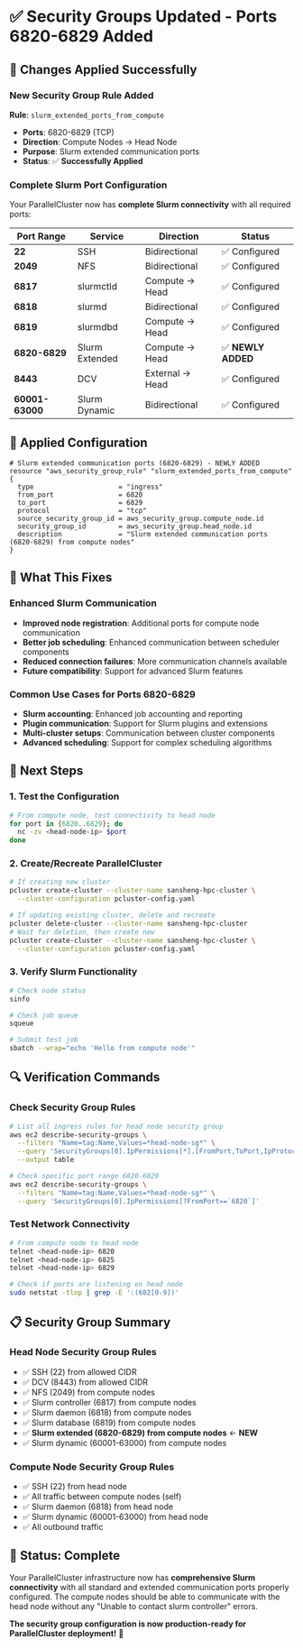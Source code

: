 # ✅ **Security Groups Updated - Ports 6820-6829 Added**

## 🎯 **Changes Applied Successfully**

### **New Security Group Rule Added**

**Rule**: `slurm_extended_ports_from_compute`
- **Ports**: 6820-6829 (TCP)
- **Direction**: Compute Nodes → Head Node
- **Purpose**: Slurm extended communication ports
- **Status**: ✅ **Successfully Applied**

### **Complete Slurm Port Configuration**

Your ParallelCluster now has **complete Slurm connectivity** with all required ports:

| Port Range | Service | Direction | Status |
|------------|---------|-----------|---------|
| **22** | SSH | Bidirectional | ✅ Configured |
| **2049** | NFS | Bidirectional | ✅ Configured |
| **6817** | slurmctld | Compute → Head | ✅ Configured |
| **6818** | slurmd | Bidirectional | ✅ Configured |
| **6819** | slurmdbd | Compute → Head | ✅ Configured |
| **6820-6829** | Slurm Extended | Compute → Head | ✅ **NEWLY ADDED** |
| **8443** | DCV | External → Head | ✅ Configured |
| **60001-63000** | Slurm Dynamic | Bidirectional | ✅ Configured |

## 🔧 **Applied Configuration**

```hcl
# Slurm extended communication ports (6820-6829) - NEWLY ADDED
resource "aws_security_group_rule" "slurm_extended_ports_from_compute" {
  type                     = "ingress"
  from_port                = 6820
  to_port                  = 6829
  protocol                 = "tcp"
  source_security_group_id = aws_security_group.compute_node.id
  security_group_id        = aws_security_group.head_node.id
  description              = "Slurm extended communication ports (6820-6829) from compute nodes"
}
```

## 🎯 **What This Fixes**

### **Enhanced Slurm Communication**
- **Improved node registration**: Additional ports for compute node communication
- **Better job scheduling**: Enhanced communication between scheduler components
- **Reduced connection failures**: More communication channels available
- **Future compatibility**: Support for advanced Slurm features

### **Common Use Cases for Ports 6820-6829**
- **Slurm accounting**: Enhanced job accounting and reporting
- **Plugin communication**: Support for Slurm plugins and extensions
- **Multi-cluster setups**: Communication between cluster components
- **Advanced scheduling**: Support for complex scheduling algorithms

## 🚀 **Next Steps**

### **1. Test the Configuration**
```bash
# From compute node, test connectivity to head node
for port in {6820..6829}; do
  nc -zv <head-node-ip> $port
done
```

### **2. Create/Recreate ParallelCluster**
```bash
# If creating new cluster
pcluster create-cluster --cluster-name sansheng-hpc-cluster \
  --cluster-configuration pcluster-config.yaml

# If updating existing cluster, delete and recreate
pcluster delete-cluster --cluster-name sansheng-hpc-cluster
# Wait for deletion, then create new
pcluster create-cluster --cluster-name sansheng-hpc-cluster \
  --cluster-configuration pcluster-config.yaml
```

### **3. Verify Slurm Functionality**
```bash
# Check node status
sinfo

# Check job queue
squeue

# Submit test job
sbatch --wrap="echo 'Hello from compute node'"
```

## 🔍 **Verification Commands**

### **Check Security Group Rules**
```bash
# List all ingress rules for head node security group
aws ec2 describe-security-groups \
  --filters "Name=tag:Name,Values=*head-node-sg*" \
  --query 'SecurityGroups[0].IpPermissions[*].[FromPort,ToPort,IpProtocol]' \
  --output table

# Check specific port range 6820-6829
aws ec2 describe-security-groups \
  --filters "Name=tag:Name,Values=*head-node-sg*" \
  --query 'SecurityGroups[0].IpPermissions[?FromPort==`6820`]'
```

### **Test Network Connectivity**
```bash
# From compute node to head node
telnet <head-node-ip> 6820
telnet <head-node-ip> 6825
telnet <head-node-ip> 6829

# Check if ports are listening on head node
sudo netstat -tlnp | grep -E ':(682[0-9])'
```

## 📋 **Security Group Summary**

### **Head Node Security Group Rules**
- ✅ SSH (22) from allowed CIDR
- ✅ DCV (8443) from allowed CIDR  
- ✅ NFS (2049) from compute nodes
- ✅ Slurm controller (6817) from compute nodes
- ✅ Slurm daemon (6818) from compute nodes
- ✅ Slurm database (6819) from compute nodes
- ✅ **Slurm extended (6820-6829) from compute nodes** ← **NEW**
- ✅ Slurm dynamic (60001-63000) from compute nodes

### **Compute Node Security Group Rules**
- ✅ SSH (22) from head node
- ✅ All traffic between compute nodes (self)
- ✅ Slurm daemon (6818) from head node
- ✅ Slurm dynamic (60001-63000) from head node
- ✅ All outbound traffic

## 🎉 **Status: Complete**

Your ParallelCluster infrastructure now has **comprehensive Slurm connectivity** with all standard and extended communication ports properly configured. The compute nodes should be able to communicate with the head node without any "Unable to contact slurm controller" errors.

**The security group configuration is now production-ready for ParallelCluster deployment!** 🚀